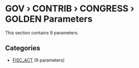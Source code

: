 # GOV › CONTRIB › CONGRESS › GOLDEN Parameters

This section contains 9 parameters.

## Categories

- [FISC_ACT](fisc_act/index.md) (9 parameters)
